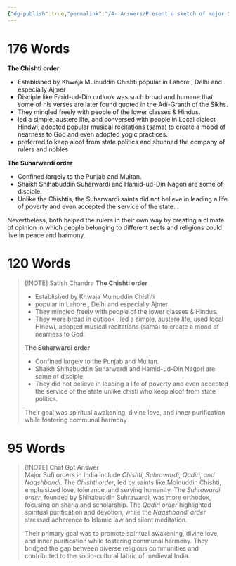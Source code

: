 ```yaml
---
{"dg-publish":true,"permalink":"/4- Answers/Present a sketch of major Sufi orders in India. What was their goal/"}
---
```



# 176 Words

**The Chishti order** 

- Established by Khwaja Muinuddin Chishti  popular in Lahore , Delhi and especially Ajmer
- Disciple like Farid-ud-Din outlook was such broad and humane that some of his verses are later found quoted in the Adi-Granth of the Sikhs.
- They mingled freely with people of the lower classes & Hindus. 
- led a simple, austere life, and conversed with people in Local dialect Hindwi, adopted popular  musical recitations (sama) to create a mood of nearness to God and even adopted yogic practices. 
- preferred to keep aloof from state politics and shunned the company of rulers and nobles


**The Suharwardi order** 

- Confined largely to the Punjab and Multan. 
- Shaikh Shihabuddin Suharwardi and Hamid-ud-Din Nagori are some of disciple. 
- Unlike the Chishtis, the Suharwardi saints did not believe in leading a life of poverty and even  accepted the service of the state. . 


Nevertheless, both helped the rulers in their own way by creating a climate of opinion in which people belonging to different sects and religions could live in peace and harmony. 


# 120 Words


> [!NOTE] Satish Chandra
> **The Chishti order**
> 
> - Established by Khwaja Muinuddin Chishti
> - popular in Lahore , Delhi and especially Ajmer
> - They mingled freely with people of the lower classes & Hindus.
> - They were broad in outlook , led a simple, austere life, used local Hindwi, adopted musical recitations (sama) to create a mood of nearness to God.
> 
> **The Suharwardi order**
> 
> - Confined largely to the Punjab and Multan.
> - Shaikh Shihabuddin Suharwardi and Hamid-ud-Din Nagori are some of disciple.
> - They did not believe in leading a life of poverty and even accepted the service of the state unlike chisti who keep aloof from state politics.
> 
> Their goal was spiritual awakening, divine love, and inner purification while fostering communal harmony


# 95 Words 

> [!NOTE] Chat Gpt Answer  
> Major Sufi orders in India include *Chishti, Suhrawardi, Qadiri, and Naqshbandi*. The *Chishti order*, led by saints like Moinuddin Chishti, emphasized love, tolerance, and serving humanity. The *Suhrawardi order*, founded by Shihabuddin Suhrawardi, was more orthodox, focusing on sharia and scholarship. The *Qadiri order* highlighted spiritual purification and devotion, while the *Naqshbandi order* stressed adherence to Islamic law and silent meditation.
> 
> Their primary goal was to promote spiritual awakening, divine love, and inner purification while fostering communal harmony. They bridged the gap between diverse religious communities and contributed to the socio-cultural fabric of medieval India.